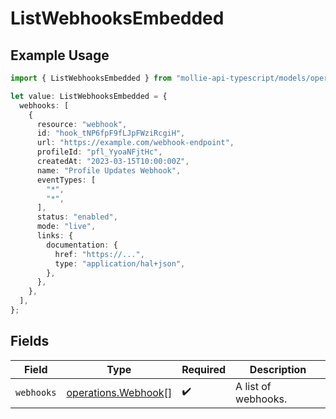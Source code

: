 # ListWebhooksEmbedded

## Example Usage

```typescript
import { ListWebhooksEmbedded } from "mollie-api-typescript/models/operations";

let value: ListWebhooksEmbedded = {
  webhooks: [
    {
      resource: "webhook",
      id: "hook_tNP6fpF9fLJpFWziRcgiH",
      url: "https://example.com/webhook-endpoint",
      profileId: "pfl_YyoaNFjtHc",
      createdAt: "2023-03-15T10:00:00Z",
      name: "Profile Updates Webhook",
      eventTypes: [
        "*",
        "*",
      ],
      status: "enabled",
      mode: "live",
      links: {
        documentation: {
          href: "https://...",
          type: "application/hal+json",
        },
      },
    },
  ],
};
```

## Fields

| Field                                                      | Type                                                       | Required                                                   | Description                                                |
| ---------------------------------------------------------- | ---------------------------------------------------------- | ---------------------------------------------------------- | ---------------------------------------------------------- |
| `webhooks`                                                 | [operations.Webhook](../../models/operations/webhook.md)[] | :heavy_check_mark:                                         | A list of webhooks.                                        |